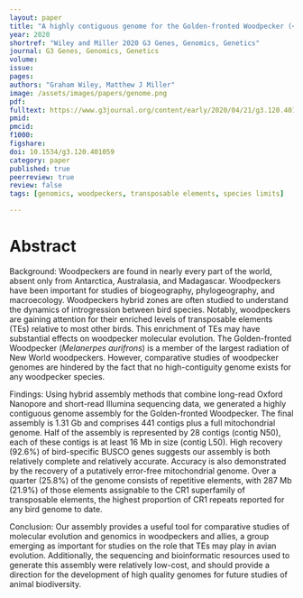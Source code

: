 ```yaml
---
layout: paper
title: "A highly contiguous genome for the Golden-fronted Woodpecker (<i>Melanerpes aurifrons</i>) via a hybrid Oxford Nanopore and short read assembly"
year: 2020
shortref: "Wiley and Miller 2020 G3 Genes, Genomics, Genetics"
journal: G3 Genes, Genomics, Genetics
volume:
issue:
pages:
authors: "Graham Wiley, Matthew J Miller"
image: /assets/images/papers/genome.png
pdf:
fulltext: https://www.g3journal.org/content/early/2020/04/21/g3.120.401059.article-info
pmid:
pmcid:
f1000:
figshare:
doi: 10.1534/g3.120.401059
category: paper
published: true
peerreview: true
review: false
tags: [genomics, woodpeckers, transposable elements, species limits]

---
```

# Abstract
Background: Woodpeckers are found in nearly every part of the world, absent only from Antarctica, Australasia, and Madagascar. Woodpeckers have been important for studies of biogeography, phylogeography, and macroecology. Woodpeckers hybrid zones are often studied to understand the dynamics of introgression between bird species. Notably, woodpeckers are gaining attention for their enriched levels of transposable elements (TEs) relative to most other birds. This enrichment of TEs may have substantial effects on woodpecker molecular evolution. The Golden-fronted Woodpecker (<i>Melanerpes aurifrons</i>) is a member of the largest radiation of New World woodpeckers. However, comparative studies of woodpecker genomes are hindered by the fact that no high-contiguity genome exists for any woodpecker species.

Findings: Using hybrid assembly methods that combine long-read Oxford Nanopore and short-read Illumina sequencing data, we generated a highly contiguous genome assembly for the Golden-fronted Woodpecker. The final assembly is 1.31 Gb and comprises 441 contigs plus a full mitochondrial genome. Half of the assembly is represented by 28 contigs (contig N50), each of these contigs is at least 16 Mb in size (contig L50). High recovery (92.6%) of bird-specific BUSCO genes suggests our assembly is both relatively complete and relatively accurate. Accuracy is also demonstrated by the recovery of a putatively error-free mitochondrial genome. Over a quarter (25.8%) of the genome consists of repetitive elements, with 287 Mb (21.9%) of those elements assignable to the CR1 superfamily of transposable elements, the highest proportion of CR1 repeats reported for any bird genome to date.

Conclusion: Our assembly provides a useful tool for comparative studies of molecular evolution and genomics in woodpeckers and allies, a group emerging as important for studies on the role that TEs may play in avian evolution. Additionally, the sequencing and bioinformatic resources used to generate this assembly were relatively low-cost, and should provide a direction for the development of high quality genomes for future studies of animal biodiversity.
